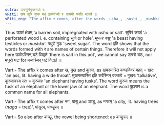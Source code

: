 ```yaml
---
sutra: ऊषसुषिमुष्कमधो रः
vRtti: ऊष सुषि मुष्क मधु इत्येतेभ्यो रः प्रत्ययो भवति मत्वर्थे ॥
vRtti_eng: "The affix र comes, after the words _usha_, _sushi_, _mushka_ and _madhu_, with the force of _matup_."
---
```

Thus ऊषरं क्षेत्रम् 'a barren soil, impregnated with _usha_ or salt'. सुषिरं काष्ठं 'a perforated wood i. e. containing सुषि or hole'. मुष्करः वशुः 'a beast having testicles or _mushka_'. मधुरो गुडः 'sweet sugar'. The word इति shows that the words formed with र are names of certain things. Therefore it will not apply here ऊषोऽस्मिन् घटे विद्यते 'there is salt in this pot', we cannot say ऊषरो घटः, nor मधुरो घटः for मध्वस्मिन् घटे विद्यते ॥

Vart:- The affix र comes after ख, मुख and कुञ्ज, as खमस्यास्ति कण्डविवरं महत् = खरः 'an ass, lit. having a wide throat'. मुखमस्यास्ति इति सर्वस्मिन् वक्तव्ये = मुखरः 'talkative', कुञ्जावस्य स्तः = कुञ्जरः 'an elephant having tusks'. The word कुञ्ज means the tusk of an elephant or the lower jaw of an elephant. The word कुञ्जर is a common name for all elephants.

Vart:- The affix र comes after नग, पांसु and पाण्डु, as नगरम् 'a city, lit. having trees (_naga_ = tree)', पांसुरम्, पाण्डुरम् ॥

Vart:- So also after कच्छू, the vowel being shortened: as कच्छुरम् ॥
